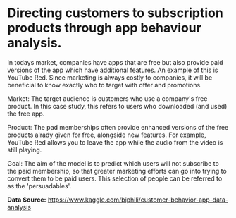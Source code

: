 # Directing customers to subscription products through app behaviour analysis.

In todays market, companies have apps that are free but also provide paid versions of the app which have additional features. An example of this is YouTube Red. Since marketing is always costly to companies, it will be beneficial to know exactly who to target with offer and promotions.

Market: The target audience is customers who use a company's free product. In this case study, this refers to users who downloaded (and used) the free app.

Product: The pad memberships often provide enhanced versions of the free products alrady given for free, alongside new features. For example, YouTube Red allows you to leave the app while the audio from the video is still playing.

Goal: The aim of the model is to predict which users will not subscribe to the paid membership, so that greater marketing efforts can go into trying to convert them to be paid users. This selection of people can be referred to as the 'persuadables'.

**Data Source:** https://www.kaggle.com/biphili/customer-behavior-app-data-analysis
